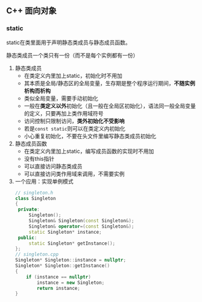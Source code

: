## C++ 面向对象
### static
static在类里面用于声明静态类成员与静态成员函数。

静态类成员一个类只有一份（而不是每个实例都有一份）

1. 静态类成员
   - 在类定义内里加上static，初始化时不用加
   - 其本质是全局/静态区的全局变量，生存期是整个程序运行期间，**不随实例析构而析构**
   - 类似全局变量，需要手动初始化
   - 一般在**类定义以外**初始化（且一般在全局区初始化），语法同一般全局变量的定义，只要再加上类作用域符号
   - 访问控制只限制访问，**类外初始化不受影响**
   - 若是`const static`则可以在类定义内初始化
   - 小心重复初始化，不要在头文件里编写静态类成员初始化
2. 静态成员函数
   - 在类定义内里加上static，编写成员函数的实现时不用加
   - 没有this指针
   - 可以直接访问静态类成员
   - 可以直接访问类作用域来调用，不需要实例
3. 一个应用：实现单例模式
   ```cpp
   // singleton.h
   class Singleton
   {
    private:
        Singleton();
        Singleton& Singleton(const Singleton&);
        Singleton& operator=(const Singleton&);
        static Singleton* instance;
    public:
        static Singleton* getInstance();
   };
   // singleton.cpp
   Singleton* Singleton::instance = nullptr;
   Singleton* Singleton::getInstance()
   {
       if (instance == nullptr)
           instance = new Singleton;
           return instance;
   }
   ```